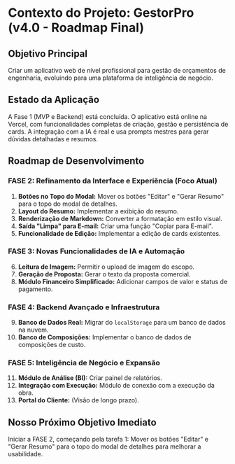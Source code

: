# Contexto do Projeto: GestorPro (v4.0 - Roadmap Final)

## Objetivo Principal
Criar um aplicativo web de nível profissional para gestão de orçamentos de engenharia, evoluindo para uma plataforma de inteligência de negócio.

## Estado da Aplicação
A Fase 1 (MVP e Backend) está concluída. O aplicativo está online na Vercel, com funcionalidades completas de criação, gestão e persistência de cards. A integração com a IA é real e usa prompts mestres para gerar dúvidas detalhadas e resumos.

## Roadmap de Desenvolvimento

### FASE 2: Refinamento da Interface e Experiência (Foco Atual)
1.  **Botões no Topo do Modal:** Mover os botões "Editar" e "Gerar Resumo" para o topo do modal de detalhes.
2.  **Layout do Resumo:** Implementar a exibição do resumo.
3.  **Renderização de Markdown:** Converter a formatação em estilo visual.
4.  **Saída "Limpa" para E-mail:** Criar uma função "Copiar para E-mail".
5.  **Funcionalidade de Edição:** Implementar a edição de cards existentes.

### FASE 3: Novas Funcionalidades de IA e Automação
6.  **Leitura de Imagem:** Permitir o upload de imagem do escopo.
7.  **Geração de Proposta:** Gerar o texto da proposta comercial.
8.  **Módulo Financeiro Simplificado:** Adicionar campos de valor e status de pagamento.

### FASE 4: Backend Avançado e Infraestrutura
9.  **Banco de Dados Real:** Migrar do `localStorage` para um banco de dados na nuvem.
10. **Banco de Composições:** Implementar o banco de dados de composições de custo.

### FASE 5: Inteligência de Negócio e Expansão
11. **Módulo de Análise (BI):** Criar painel de relatórios.
12. **Integração com Execução:** Módulo de conexão com a execução da obra.
13. **Portal do Cliente:** (Visão de longo prazo).

## Nosso Próximo Objetivo Imediato
Iniciar a FASE 2, começando pela tarefa 1: Mover os botões "Editar" e "Gerar Resumo" para o topo do modal de detalhes para melhorar a usabilidade.